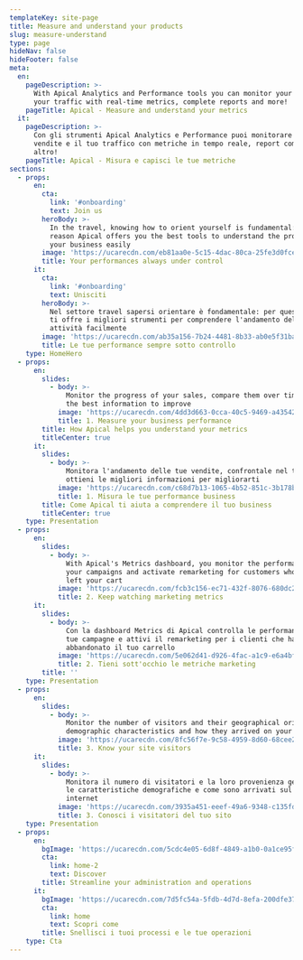 ```yaml
---
templateKey: site-page
title: Measure and understand your products
slug: measure-understand
type: page
hideNav: false
hideFooter: false
meta:
  en:
    pageDescription: >-
      With Apical Analytics and Performance tools you can monitor your sales and
      your traffic with real-time metrics, complete reports and more!
    pageTitle: Apical - Measure and understand your metrics
  it:
    pageDescription: >-
      Con gli strumenti Apical Analytics e Performance puoi monitorare le tue
      vendite e il tuo traffico con metriche in tempo reale, report completi e
      altro!
    pageTitle: Apical - Misura e capisci le tue metriche
sections:
  - props:
      en:
        cta:
          link: '#onboarding'
          text: Join us
        heroBody: >-
          In the travel, knowing how to orient yourself is fundamental: for this
          reason Apical offers you the best tools to understand the progress of
          your business easily
        image: 'https://ucarecdn.com/eb81aa0e-5c15-4dac-80ca-25fe3d0fce78/'
        title: Your performances always under control
      it:
        cta:
          link: '#onboarding'
          text: Unisciti
        heroBody: >-
          Nel settore travel sapersi orientare è fondamentale: per questo Apical
          ti offre i migliori strumenti per comprendere l'andamento della tua
          attività facilmente
        image: 'https://ucarecdn.com/ab35a156-7b24-4481-8b33-ab0e5f31ba11/'
        title: Le tue performance sempre sotto controllo
    type: HomeHero
  - props:
      en:
        slides:
          - body: >-
              Monitor the progress of your sales, compare them over time, get
              the best information to improve
            image: 'https://ucarecdn.com/4dd3d663-0cca-40c5-9469-a435426a3464/'
            title: 1. Measure your business performance
        title: How Apical helps you understand your metrics
        titleCenter: true
      it:
        slides:
          - body: >-
              Monitora l'andamento delle tue vendite, confrontale nel tempo,
              ottieni le migliori informazioni per migliorarti
            image: 'https://ucarecdn.com/c68d7b13-1065-4b52-851c-3b178bd84b6b/'
            title: 1. Misura le tue performance business
        title: Come Apical ti aiuta a comprendere il tuo business
        titleCenter: true
    type: Presentation
  - props:
      en:
        slides:
          - body: >-
              With Apical's Metrics dashboard, you monitor the performance of
              your campaigns and activate remarketing for customers who have
              left your cart
            image: 'https://ucarecdn.com/fcb3c156-ec71-432f-8076-680dc22ff368/'
            title: 2. Keep watching marketing metrics
      it:
        slides:
          - body: >-
              Con la dashboard Metrics di Apical controlla le performance delle
              tue campagne e attivi il remarketing per i clienti che hanno
              abbandonato il tuo carrello
            image: 'https://ucarecdn.com/5e062d41-d926-4fac-a1c9-e6a4bfbad4c0/'
            title: 2. Tieni sott'occhio le metriche marketing
        title: ''
    type: Presentation
  - props:
      en:
        slides:
          - body: >-
              Monitor the number of visitors and their geographical origin, the
              demographic characteristics and how they arrived on your website
            image: 'https://ucarecdn.com/8fc56f7e-9c58-4959-8d60-68cee21395c1/'
            title: 3. Know your site visitors
      it:
        slides:
          - body: >-
              Monitora il numero di visitatori e la loro provenienza geografica,
              le caratteristiche demografiche e come sono arrivati sul tuo sito
              internet
            image: 'https://ucarecdn.com/3935a451-eeef-49a6-9348-c135fda3c91b/'
            title: 3. Conosci i visitatori del tuo sito
    type: Presentation
  - props:
      en:
        bgImage: 'https://ucarecdn.com/5cdc4e05-6d8f-4849-a1b0-0a1ce95fc6fb/'
        cta:
          link: home-2
          text: Discover
        title: Streamline your administration and operations
      it:
        bgImage: 'https://ucarecdn.com/7d5fc54a-5fdb-4d7d-8efa-200dfe377ab6/'
        cta:
          link: home
          text: Scopri come
        title: Snellisci i tuoi processi e le tue operazioni
    type: Cta
---
```



